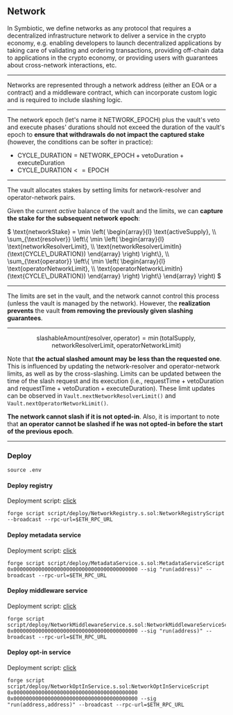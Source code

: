 ## Network

In Symbiotic, we define networks as any protocol that requires a decentralized infrastructure network to deliver a service in the crypto economy, e.g. enabling developers to launch decentralized applications by taking care of validating and ordering transactions, providing off-chain data to applications in the crypto economy, or providing users with guarantees about cross-network interactions, etc.

---

Networks are represented through a network address (either an EOA or a contract) and a middleware contract, which can incorporate custom logic and is required to include slashing logic.

---

The network epoch (let's name it $`\text{NETWORK\_EPOCH}`$) plus the vault's veto and execute phases' durations should not exceed the duration of the vault's epoch to **ensure that withdrawals do not impact the captured stake** (however, the conditions can be softer in practice):

- $`
  \text{CYCLE\_DURATION} = \text{NETWORK\_EPOCH} + \text{vetoDuration} + \text{executeDuration}
  `$
- $`
  \text{CYCLE\_DURATION} <= \text{EPOCH}
  `$

---

The vault allocates stakes by setting limits for network-resolver and operator-network pairs.

Given the current $active$ balance of the vault and the limits, we can **capture the stake for the subsequent network epoch**:

$`
\text{networkStake} = \min \left(
\begin{array}{l}
\text{activeSupply}, \\
\sum_{\text{resolver}} \left\{
    \min \left(
    \begin{array}{l}
        \text{networkResolverLimit}, \\
        \text{networkResolverLimitIn}(\text{CYCLE\_DURATION})
    \end{array}
    \right)
\right\}, \\
\sum_{\text{operator}} \left\{
    \min \left(
    \begin{array}{l}
        \text{operatorNetworkLimit}, \\
        \text{operatorNetworkLimitIn}(\text{CYCLE\_DURATION})
    \end{array}
    \right)
\right\}
\end{array}
\right)
`$

---

The limits are set in the vault, and the network cannot control this process (unless the vault is managed by the network). However, the **realization prevents** the vault **from removing the previously given slashing guarantees**.

---

$$
    \text{slashableAmount}(\text{resolver}, \text{operator}) = \min(\text{totalSupply}, \text{networkResolverLimit}, \text{operatorNetworkLimit})
$$

Note that **the actual slashed amount may be less than the requested one**. This is influenced by updating the network-resolver and operator-network limits, as well as by the cross-slashing. Limits can be updated between the time of the slash request and its execution (i.e., $\text{requestTime} + \text{vetoDuration}$ and $\text{requestTime} + \text{vetoDuration} + \text{executeDuration}$). These limit updates can be observed in `Vault.nextNetworkResolverLimit()` and `Vault.nextOperatorNetworkLimit()`.

**The network cannot slash if it is not opted-in**. Also, it is important to note that **an operator cannot be slashed if he was not opted-in before the start of the previous epoch**.

---

### Deploy

```shell
source .env
```

#### Deploy registry

Deployment script: [click](../script/deploy/NetworkRegistry.s.sol)

```shell
forge script script/deploy/NetworkRegistry.s.sol:NetworkRegistryScript --broadcast --rpc-url=$ETH_RPC_URL
```

#### Deploy metadata service

Deployment script: [click](../script/deploy/MetadataService.s.sol)

```shell
forge script script/deploy/MetadataService.s.sol:MetadataServiceScript 0x0000000000000000000000000000000000000000 --sig "run(address)" --broadcast --rpc-url=$ETH_RPC_URL
```

#### Deploy middleware service

Deployment script: [click](../script/deploy/NetworkMiddlewareService.s.sol)

```shell
forge script script/deploy/NetworkMiddlewareService.s.sol:NetworkMiddlewareServiceScript 0x0000000000000000000000000000000000000000 --sig "run(address)" --broadcast --rpc-url=$ETH_RPC_URL
```

#### Deploy opt-in service

Deployment script: [click](../script/deploy/NetworkOptInService.s.sol)

```shell
forge script script/deploy/NetworkOptInService.s.sol:NetworkOptInServiceScript 0x0000000000000000000000000000000000000000 0x0000000000000000000000000000000000000000 --sig "run(address,address)" --broadcast --rpc-url=$ETH_RPC_URL
```
